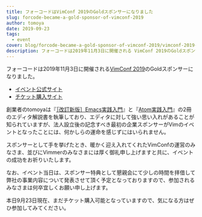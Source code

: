 ```yaml
---
title: フォーコードはVimConf 2019のGoldスポンサーになりました
slug: forcode-became-a-gold-sponsor-of-vimconf-2019
author: tomoya
date: 2019-09-23
tags:
  - event
cover: blog/forcode-became-a-gold-sponsor-of-vimconf-2019/vimconf-2019-gold-sponsors-20190923.png
description: フォーコードは2019年11月3日に開催される VimConf 2019のGoldスポンサーになりました。
---
```


フォーコードは2019年11月3日に開催される[VimConf 2019](https://vimconf.org/2019/)のGoldスポンサーになりました。

- [イベント公式サイト](https://vimconf.org/2019/)
- [チケット購入サイト](https://vimconf2019-ticket.peatix.com/)

創業者のtomoyaは『[［改訂新版］Emacs実践入門](http://gihyo.jp/magazine/wdpress/plus/978-4-7741-9235-2)』と『[Atom実践入門](http://gihyo.jp/magazine/wdpress/plus/978-4-7741-8270-4)』の2冊のエディタ解説書を執筆しており、エディタに対して強い思い入れがあることが知られていますが、法人設立後の記念すべき最初の企業スポンサーがVimのイベントとなったことには、何かしらの運命を感じずにはいられません。

スポンサーとして手を挙げたとき、暖かく迎え入れてくれたVimConfの運営のみなさま、並びにVimmerのみなさまには厚く御礼申し上げますと共に、イベントの成功をお祈りいたします。

なお、イベント当日は、スポンサー特典として懇親会にて少しの時間を拝借して弊社の事業内容について発表させて頂く予定となっておりますので、参加されるみなさまは何卒宜しくお願い申し上げます。

本日9月23日現在、まだチケット購入可能となっていますので、気になる方はぜひ参加してみてください。

